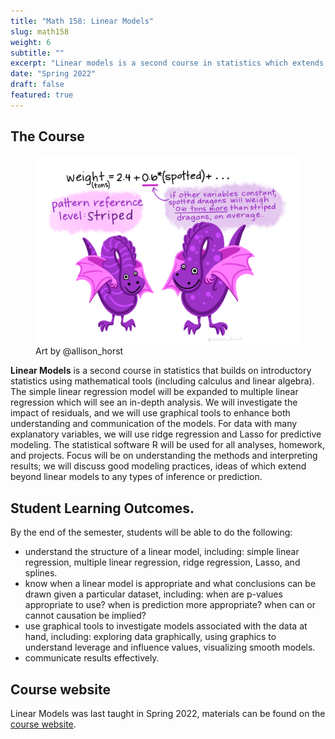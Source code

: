 ```yaml
---
title: "Math 158: Linear Models"
slug: math158
weight: 6
subtitle: ""
excerpt: "Linear models is a second course in statistics which extends a basic statistical linear model in many ways. The mathematics in the course moves quickly, and there will also be extended focus on good modeling practices and interpretation."
date: "Spring 2022"
draft: false
featured: true
---
```


## The Course

<figure>
<img src="dragon_regression_featured.png" align="right">
<figcaption>Art by @allison_horst</figcaption>
</figure>

**Linear Models** is a second course in statistics that builds on introductory statistics using mathematical tools (including calculus and linear algebra).  The simple linear regression model will be expanded to multiple linear regression which will see an in-depth analysis.  We will investigate the impact of residuals, and we will use graphical tools to enhance both understanding and communication of the models.  For data with many explanatory variables, we will use ridge regression and Lasso for predictive modeling.  The statistical software R will be used for all analyses, homework, and projects. Focus will be on understanding the methods and interpreting results; we will discuss good modeling practices, ideas of which extend beyond linear models to any types of inference or prediction.


## Student Learning Outcomes.
By the end of the semester, students will be able to do the following:

* understand the structure of a linear model, including: simple linear regression, multiple linear regression, ridge regression, Lasso, and splines.
* know when a linear model is appropriate and what conclusions can be drawn given a particular dataset, including: when are p-values appropriate to use? when is prediction more appropriate? when can or cannot causation be implied?
* use graphical tools to investigate models associated with the data at hand, including: exploring data graphically, using graphics to understand leverage and influence values, visualizing smooth models.
* communicate results effectively.


## Course website
Linear Models was last taught in Spring 2022, materials can be found on the <a href = "https://m158-lin-mod.netlify.app/" target = "_blank">course website</a>.

